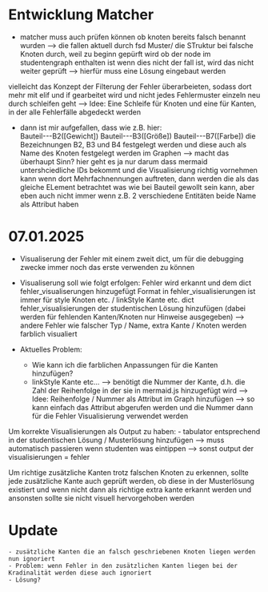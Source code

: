# Entwicklung Matcher

- matcher muss auch prüfen können ob knoten bereits falsch benannt wurden
--> die fallen aktuell durch fsd Muster/ die STruktur bei falsche Knoten durch, weil zu beginn gepürft wird ob der node im studentengraph enthalten ist 
wenn dies nicht der fall ist, wird das nicht weiter geprüft --> hierfür muss eine Lösung eingebaut werden

vielleicht das Konzept der Filterung der Fehler überarbeieten, sodass dort mehr mit elif und if gearbeitet wird und nicht jedes Fehlermuster einzeln neu durch schleifen geht --> Idee: Eine Schleife für Knoten und eine für Kanten, in der alle Fehlerfälle abgedeckt werden 

- dann ist mir aufgefallen, dass wie z.B. hier:         
        Bauteil---B2([Gewicht])
        Bauteil---B3([Größe])
        Bauteil---B7([Farbe])
    die Bezeichnungen B2, B3 und B4 festgelegt werden und diese auch als Name des Knoten festgelegt werden im Graphen 
    --> macht das überhaupt Sinn? 
    hier geht es ja nur darum dass mermaid untershciedliche IDs bekommt und die Visualisierung richtig vornehmen kann 
    wenn dort Mehrfachnennungen auftreten, dann werden die als das gleiche ELement betrachtet
    was wie bei Bauteil gewollt sein kann, aber eben auch nicht immer 
    wenn z.B. 2 verschiedene Entitäten beide Name als Attribut haben 

# 07.01.2025 
- Visualiserung der Fehler mit einem zweit dict, um für die debugging zwecke immer noch das erste verwenden zu können 
- Visualiserung soll wie folgt erfolgen: 
    Fehler wird erkannt und dem dict fehler_visualiserungen hinzugefügt
    Format in fehler_visualisierungen ist immer für style Knoten etc. / linkStyle Kante etc.
    dict fehler_visualisierungen der studentischen Lösung hinzufügen 
    (dabei werden für fehlenden Kanten/Knoten nur Hinweise ausgegeben) 
    --> andere Fehler wie falscher Typ / Name, extra Kante / Knoten werden farblich visualiert

- Aktuelles Problem: 
    - Wie kann ich die farblichen Anpassungen für die Kanten hinzufügen? 
    - linkStyle Kante etc... 
    --> benötigt die Nummer der Kante, d.h. die Zahl der Reihenfolge in der sie in mermaid.js hinzugefügt wird 
    --> Idee: Reihenfolge / Nummer als Attribut im Graph hinzufügen 
    --> so kann einfach das Attribut abgerufen werden und die Nummer dann für die Fehler Visualisierung verwendet werden

Um korrekte Visualisierungen als Output zu haben: 
    - tabulator entsprechend in der studentischen Lösung / Musterlösung hinzufügen
    --> muss automatisch passieren wenn studenten was eintippen
    --> sonst output der visualisierungen = fehler 

Um richtige zusätzliche Kanten trotz falschen Knoten zu erkennen, sollte jede zusätzliche Kante auch geprüft werden, ob diese in der Musterlösung existiert und wenn nicht dann als richtige extra kante erkannt werden und ansonsten sollte sie nicht visuell hervorgehoben werden

# Update 
    - zusätzliche Kanten die an falsch geschriebenen Knoten liegen werden nun ignoriert 
    - Problem: wenn Fehler in den zusätzlichen Kanten liegen bei der Kradinalität werden diese auch ignoriert
    - Lösung? 